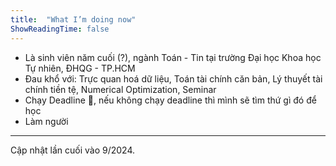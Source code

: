 ```yaml
---
title:  "What I’m doing now"
ShowReadingTime: false
---
```


- Là sinh viên năm cuối (?), ngành Toán - Tin tại trường Đại học Khoa học Tự nhiên, ĐHQG - TP.HCM
- Đau khổ với: Trực quan hoá dữ liệu, Toán tài chính căn bản, Lý thuyết tài chính tiền tệ, Numerical Optimization, Seminar
- Chạy Deadline 🥲, nếu không chạy deadline thì mình sẽ tìm thứ gì đó để học
- Làm người

---

Cập nhật lần cuối vào 9/2024.